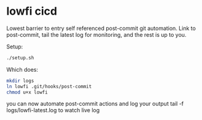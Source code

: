 
# lowfi cicd

Lowest barrier to entry self referenced post-commit git automation.
Link to post-commit, tail the latest log for monitoring, and the rest is up to you.

Setup:

```bash
./setup.sh
```

Which does:

```bash
mkdir logs
ln lowfi .git/hooks/post-commit
chmod u+x lowfi
```

you can now automate post-commit actions and log your output
tail -f logs/lowfi-latest.log to watch live log

